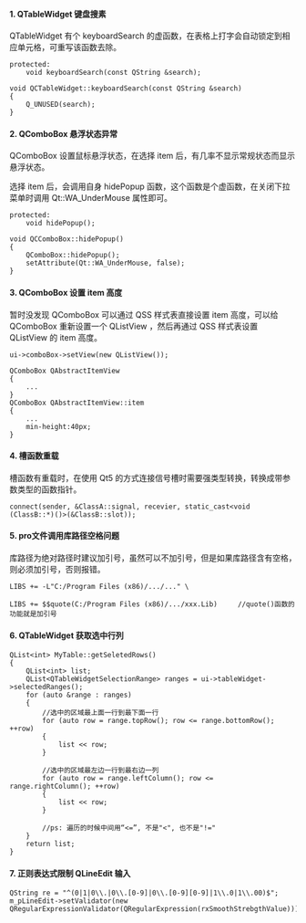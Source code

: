 #### 1. QTableWidget 键盘搜素

QTableWidget 有个 keyboardSearch 的虚函数，在表格上打字会自动锁定到相应单元格，可重写该函数去除。

```
protected:
    void keyboardSearch(const QString &search);

void QCTableWidget::keyboardSearch(const QString &search)
{
    Q_UNUSED(search);
}
```



#### 2. QComboBox 悬浮状态异常

QComboBox 设置鼠标悬浮状态，在选择 item 后，有几率不显示常规状态而显示悬浮状态。

选择 item 后，会调用自身 hidePopup 函数，这个函数是个虚函数，在关闭下拉菜单时调用 Qt::WA_UnderMouse 属性即可。

```
protected:
    void hidePopup();
    
void QCComboBox::hidePopup()
{
    QComboBox::hidePopup();
    setAttribute(Qt::WA_UnderMouse, false);
}
```



#### 3. QComboBox 设置 item 高度

暂时没发现 QComboBox 可以通过 QSS 样式表直接设置 item 高度，可以给 QComboBox  重新设置一个 QListView ，然后再通过 QSS 样式表设置 QListView  的 item 高度。

```
ui->comboBox->setView(new QListView());

QComboBox QAbstractItemView 
{
	...
}
QComboBox QAbstractItemView::item
{
	...
	min-height:40px;
}
```



#### 4.  槽函数重载

槽函数有重载时，在使用 Qt5 的方式连接信号槽时需要强类型转换，转换成带参数类型的函数指针。

```
connect(sender, &ClassA::signal, recevier, static_cast<void (ClassB::*)()>(&ClassB::slot));
```



#### 5. pro文件调用库路径空格问题

库路径为绝对路径时建议加引号，虽然可以不加引号，但是如果库路径含有空格，则必须加引号，否则报错。

```
LIBS += -L"C:/Program Files (x86)/.../..." \

LIBS += $$quote(C:/Program Files (x86)/.../xxx.Lib)     //quote()函数的功能就是加引号
```



#### 6. QTableWidget 获取选中行列

```
QList<int> MyTable::getSeletedRows()
{
    QList<int> list;
    QList<QTableWidgetSelectionRange> ranges = ui->tableWidget->selectedRanges();
    for (auto &range : ranges)
    {
        //选中的区域最上面一行到最下面一行
        for (auto row = range.topRow(); row <= range.bottomRow(); ++row)
        {
            list << row; 
        }
        
        //选中的区域最左边一行到最右边一列
        for (auto row = range.leftColumn(); row <= range.rightColumn(); ++row)
        {
            list << row;
        }
        
        //ps: 遍历的时候中间用“<=”, 不是"<", 也不是"!="
    }
    return list;
}
```



#### 7. 正则表达式限制 QLineEdit 输入

```
QString re = "^(0|1|0\\.|0\\.[0-9]|0\\.[0-9][0-9]|1\\.0|1\\.00)$";
m_pLineEdit->setValidator(new QRegularExpressionValidator(QRegularExpression(rxSmoothStrebgthValue)));
```

